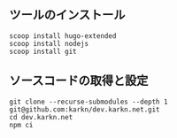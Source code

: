## ツールのインストール

```
scoop install hugo-extended
scoop install nodejs
scoop install git
```

## ソースコードの取得と設定

```
git clone --recurse-submodules --depth 1 git@github.com:karkn/dev.karkn.net.git
cd dev.karkn.net
npm ci
```
